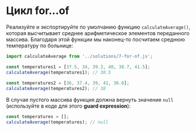# Цикл for...of

Реализуйте и экспортируйте по умолчанию функцию `calculateAverage()`, которая высчитывает среднее арифметическое элементов переданного массива. Благодаря этой функции мы наконец-то посчитаем среднюю температуру по больнице:

```js
import calculateAverage from '../solutions/7-for-of.js';

const temperatures1 = [37.5, 34, 39.3, 40, 38.7, 41.5];
calculateAverage(temperatures1); // 38.5
 
const temperatures2 = [36, 37.4, 39, 41, 36.6];
calculateAverage(temperatures2); // 38
```

В случае пустого массива функция должна вернуть значение `null` (используйте в коде для этого **guard expression**):

```js
const temperatures = [];
calculateAverage(temperatures); // null
```
